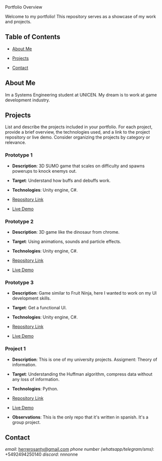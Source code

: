 Portfolio Overview

Welcome to my portfolio! This repository serves as a showcase of my work and projects.

## Table of Contents

- [About Me](#about-me)

- [Projects](#projects)

- [Contact](#contact)

## About Me
Im a Systems Engineering student at UNICEN. My dream is to work at game development industry.

## Projects
List and describe the projects included in your portfolio. For each project, provide a brief overview, the technologies used, and a link to the project repository or live demo. Consider organizing the projects by category or relevance.

###  Prototype 1

- **Description**: 3D SUMO game that scales on difficulty and spawns powerups to knock enemys out.

- **Target**: Understand how buffs and debuffs work. 

- **Technologies**: Unity engine, C#.

- [Repository Link](https://github.com/SantiHerrero/SUMO_prototype)

- [Live Demo](https://drive.google.com/file/d/1_VA6euaxAnsjJYD-DNetuCifTusxnpCd/view?usp=sharing)

  
### Prototype 2

- **Description**: 3D game like the dinosaur from chrome.

- **Target**: Using animations, sounds and particle effects. 

- **Technologies**: Unity engine, C#.

- [Repository Link](link-to-repo)

- [Live Demo](https://drive.google.com/file/d/1tM5CW9kot_WISdMPn4Ub01BzdGMnRT6E/view?usp=sharing)


### Prototype 3

  - **Description**: Game similar to Fruit Ninja, here I wanted to work on my UI development skills.
  
  - **Target**: Get a functional UI.

- **Technologies**: Unity engine, C#.

- [Repository Link](https://github.com/SantiHerrero/Friut_Ninja_prototype)

- [Live Demo](https://drive.google.com/file/d/1tYBuVq1-21-kYTdKavTLxrp0OLaKq9o5/view?usp=sharing)

### Project 1

  - **Description**: This is one of my university projects. Assigment: Theory of information.
  
  - **Target**: Understanding the Huffman algorithm, compress data without any loss of information. 

- **Technologies**: Python.

- [Repository Link](https://github.com/SantiHerrero/HuffmanCode)

- [Live Demo](https://drive.google.com/file/d/17gETMegZi3QUiDafos-nUeLJ832zVAEd/view?usp=sharing)

- **Observations**: This is the only repo that it's written in spanish. It's a group project.

## Contact

*email*: herrerosanty@gmail.com
*phone number (whatsapp/telegram/sms)*: +5492494250140
*discord*: nnnonne
